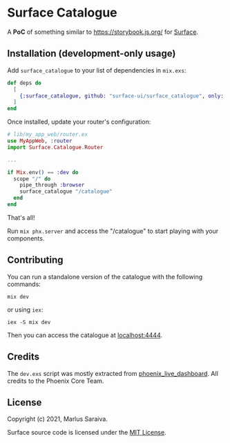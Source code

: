 # Surface Catalogue

A **PoC** of something similar to https://storybook.js.org/ for [Surface](https://github.com/msaraiva/surface).

## Installation (development-only usage)

Add `surface_catalogue` to your list of dependencies in `mix.exs`:

```elixir
def deps do
  [
    {:surface_catalogue, github: "surface-ui/surface_catalogue", only: :dev}
  ]
end
```

Once installed, update your router's configuration:

```elixir
# lib/my_app_web/router.ex
use MyAppWeb, :router
import Surface.Catalogue.Router

...

if Mix.env() == :dev do
  scope "/" do
    pipe_through :browser
    surface_catalogue "/catalogue"
  end
end
```

That's all!

Run `mix phx.server` and access the "/catalogue" to start playing with your components.

## Contributing

You can run a standalone version of the catalogue with the following commands:

```
mix dev
```

or using `iex`:

```
iex -S mix dev
```

Then you can access the catalogue at [localhost:4444](http://localhost:4444/).

## Credits

The `dev.exs` script was mostly extracted from [phoenix_live_dashboard](https://github.com/phoenixframework/phoenix_live_dashboard).
All credits to the Phoenix Core Team.

## License

Copyright (c) 2021, Marlus Saraiva.

Surface source code is licensed under the [MIT License](LICENSE.md).